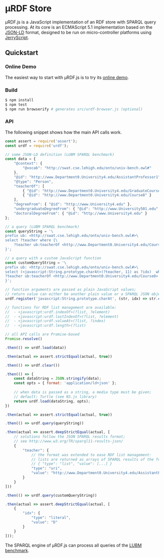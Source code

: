 # µRDF Store

µRDF.js is a JavaScript implementation of an RDF store with SPARQL query
processing. At its core is an ECMAScript 5.1 implementation based on the
[JSON-LD](https://www.w3.org/TR/json-ld/) format, designed to be run on
micro-controller platforms using [JerryScript](http://jerryscript.net/).

## Quickstart

### Online Demo

The easiest way to start with µRDF.js is to try its
[online demo](https://vcharpenay.github.io/uRDF.js/).

### Build

```sh
$ npm install
$ npm test
$ npm run browserify # generates src/urdf-browser.js (optional)
```

### API

The following snippet shows how the main API calls work.

```js
const assert = require('assert');
const urdf = require('urdf');

// some JSON-LD definition (LUBM SPARQL benchmark)
const data = {
    "@context": {
        "@vocab": "http://swat.cse.lehigh.edu/onto/univ-bench.owl#"
    },
    "@id": "http://www.Department0.University4.edu/AssistantProfessor1",
    "@type": "Person",
    "teacherOf": [
        { "@id": "http://www.Department0.University4.edu/GraduateCourse8" },
        { "@id": "http://www.Department0.University4.edu/Course8" }
    ],
    "degreeFrom": { "@id": "http://www.University4.edu" },
    "undergraduateDegreeFrom": { "@id": "http://www.University501.edu" },
    "doctoralDegreeFrom": { "@id": "http://www.University4.edu" }
};

// a query (LUBM SPARQL benchmark)
const queryString = '\
prefix ub: <http://swat.cse.lehigh.edu/onto/univ-bench.owl#>\
select ?teacher where {\
    ?teacher ub:teacherOf <http://www.Department0.University4.edu/Course8> .\
}';

// a query with a custom JavaScript function
const customQueryString = '\
prefix ub: <http://swat.cse.lehigh.edu/onto/univ-bench.owl#>\
select (<javascript:String.prototype.charAt>(?teacher, 11) as ?idx)  where {\
?teacher ub:teacherOf <http://www.Department0.University4.edu/Course8> .\
}';

// function arguments are passed as plain JavaScript values;
// return value can either be another plain value or a SPARQL JSON object
urdf.register('javascript:String.prototype.charAt', (str, idx) => str.charAt(idx));

// functions for RDF list management are available:
//  - <javascript:urdf.indexOf>(?list, ?element)
//  - <javascript:urdf.lastIndexOf>(?list, ?element)
//  - <javascript:urdf.valueAt>(?list, ?index)
//  - <javascript:urdf.length>(?list)

// all API calls are Promise-based
Promise.resolve()

.then(() => urdf.load(data))

.then(actual => assert.strictEqual(actual, true))

.then(() => urdf.clear())

.then(() => {
    const dataString = JSON.stringify(data);
    const opts = { format: 'application/ld+json' };
    
    // when data is passed as a string, a media type must be given;
    // default: Turtle (see N3.js library)
    return urdf.load(dataString, opts);
})

.then(actual => assert.strictEqual(actual, true))

.then(() => urdf.query(queryString))

.then(actual => assert.deepStrictEqual(actual, [
    // solutions follow the JSON SPARQL results format;
    // see http://www.w3.org/TR/sparql11-results-json/
    {
        "teacher": {
            // the format was extended to ease RDF list management:
            // lists are returned as arrays of SPARQL results of the form
            // { "type": "list", "value": [...] }
            "type": "uri",
            "value": "http://www.Department0.University4.edu/AssistantProfessor1"
        }
    }
]))

.then(() => urdf.query(customQueryString))

.then(actual => assert.deepStrictEqual(actual, [
    {
        "idx": {
            "type": "literal",
            "value": "D"
        }
    }
]));
```

The SPARQL engine of µRDF.js can process all queries of the
[LUBM benchmark](http://swat.cse.lehigh.edu/projects/lubm/).